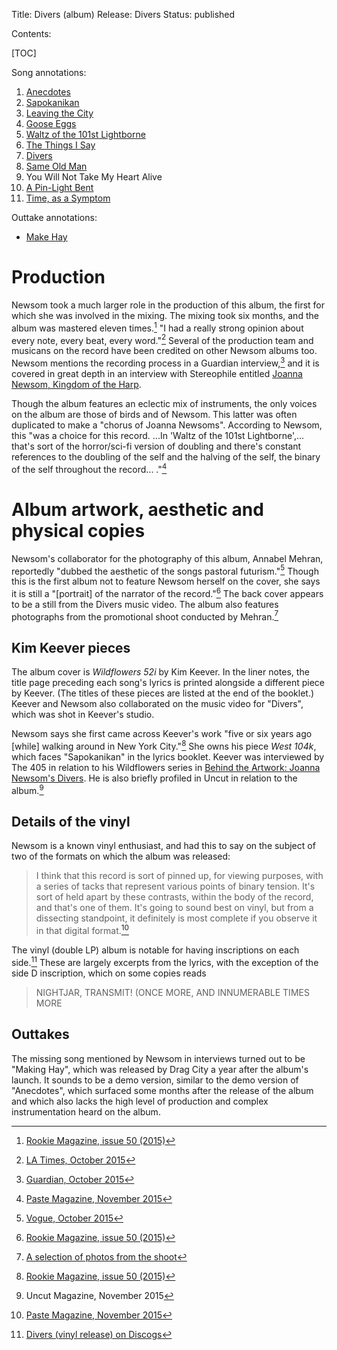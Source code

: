 Title: Divers (album)
Release: Divers
Status: published

Contents:

[TOC]

Song annotations:

1. [Anecdotes]({filename}anecdotes.md)
2. [Sapokanikan]({filename}sapokanikan.md)
3. [Leaving the City]({filename}leavingthecity.md)
4. [Goose Eggs]({filename}gooseeggs.md)
5. [Waltz of the 101st Lightborne]({filename}waltzofthe101stlightborne.md)
6. [The Things I Say]({filename}thethingsisay.md)
7. [Divers]({filename}divers.md)
8. [Same Old Man]({filename}sameoldman.md)
9. You Will Not Take My Heart Alive
10. [A Pin-Light Bent]({filename}apinlightbent.md)
11. [Time, as a Symptom]({filename}timeasasymptom.md)

Outtake annotations:

- [Make Hay]({filename}makehay.md)

# Production #

Newsom took a much larger role in the production of this album, the first for which she was involved in the mixing. The mixing took six months, and the album was mastered eleven times.[^rookie] "I had a really strong opinion about every note, every beat, every word."[^latimes] Several of the production team and musicans on the record have been credited on other Newsom albums too. Newsom mentions the recording process in a Guardian interview,[^guardian] and it is covered in great depth in an interview with Stereophile entitled [Joanna Newsom, Kingdom of the Harp][stereophile].

Though the album features an eclectic mix of instruments, the only voices on the album are those of birds and of Newsom. This latter was often duplicated to make a "chorus of Joanna Newsoms". According to Newsom, this "was a choice for this record. ...In 'Waltz of the 101st Lightborne',... that's sort of the horror/sci-fi version of doubling and there's constant references to the doubling of the self and the halving of the self, the binary of the self throughout the record... ."[^paste]

[^rookie]:[Rookie Magazine, issue 50 (2015)][rookie]
[^latimes]:[LA Times, October 2015][latimes]
[^guardian]:[Guardian, October 2015][guardian]


# Album artwork, aesthetic and physical copies #

Newsom's collaborator for the photography of this album, Annabel Mehran, reportedly "dubbed the aesthetic of the songs pastoral futurism."[^vogue] Though this is the first album not to feature Newsom herself on the cover, she says it is still a "[portrait] of the narrator of the record."[^rookie] The back cover appears to be a still from the Divers music video. The album also features photographs from the promotional shoot conducted by Mehran.[^mehrandivers]

[^vogue]:[Vogue, October 2015][vogue]
[^mehrandivers]:[A selection of photos from the shoot][stocklandannabel]

## Kim Keever pieces ##

The album cover is *Wildflowers 52i* by Kim Keever. In the liner notes, the title page preceding each song's lyrics is printed alongside a different piece by Keever. (The titles of these pieces are listed at the end of the booklet.) Keever and Newsom also collaborated on the music video for "Divers", which was shot in Keever's studio.

Newsom says she first came across Keever's work "five or six years ago [while] walking around in New York City."[^rookie] She owns his piece *West 104k*, which faces "Sapokanikan" in the lyrics booklet. Keever was interviewed by The 405 in relation to his Wildflowers series in [Behind the Artwork: Joanna Newsom's Divers][the405]. He is also briefly profiled in Uncut in relation to the album.[^uncut]

[^uncut]:Uncut Magazine, November 2015

## Details of the vinyl ##

Newsom is a known vinyl enthusiast, and had this to say on the subject of two of the formats on which the album was released:

> I think that this record is sort of pinned up, for viewing purposes, with a series of tacks that represent various points of binary tension. It's sort of held apart by these contrasts, within the body of the record, and that's one of them. It's going to sound best on vinyl, but from a dissecting standpoint, it definitely is most complete if you observe it in that digital format.[^paste]

The vinyl (double LP) album is notable for having inscriptions on each side.[^discogs] These are largely excerpts from the lyrics, with the exception of the side D inscription, which on some copies reads

> NIGHTJAR, TRANSMIT! (ONCE MORE, AND INNUMERABLE TIMES MORE

[^paste]:[Paste Magazine, November 2015][paste]
[^discogs]:[Divers (vinyl release) on Discogs][discogs]

## Outtakes ##

The missing song mentioned by Newsom in interviews turned out to be "Making Hay", which was released by Drag City a year after the album's launch. It sounds to be a demo version, similar to the demo version of "Anecdotes", which surfaced some months after the release of the album and which also lacks the high level of production and complex instrumentation heard on the album.

[vogue]: http://www.vogue.com/13364488/joanna-newsom-divers-profile/
[rookie]: http://www.rookiemag.com/2015/10/joanna-newsom-interview/
[latimes]: http://www.latimes.com/entertainment/music/posts/la-et-ms-joanna-newsom-divers-the-mixing-board-20151023-story.html
[guardian]: https://www.theguardian.com/music/2015/oct/18/joanna-newsom-it-was-tonic-to-know-not-insane-interview
[stereophile]: http://www.stereophile.com/content/joanna-newsom-kingdom-harp
[stocklandannabel]: https://stocklandmartelblog.com/2015/11/17/annabel-mehran-joanna-newsom/
[paste]: https://www.pastemagazine.com/articles/2015/11/joanna-newsom-discusses-divers-and-her-solipsistic.html
[vogue]: http://www.vogue.com/13364488/joanna-newsom-divers-profile/
[the405]: http://www.thefourohfive.com/music/article/behind-the-artwork-joanna-newsom-s-divers-144
[discogs]: https://www.discogs.com/Joanna-Newsom-Divers/release/7627714
